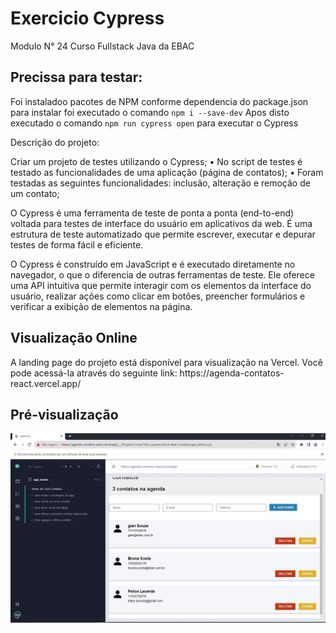 # Exercicio Cypress

Modulo N° 24 Curso Fullstack Java da EBAC

## Precissa para testar:

Foi instaladoo pacotes de NPM conforme dependencia do package.json para instalar foi executado o comando ``` npm i --save-dev ```
Apos disto executado o comando ```npm run cypress open``` para executar o Cypress

Descrição do projeto:

Criar um projeto de testes utilizando o Cypress;
• No script de testes é testado as funcionalidades de uma aplicação (página de contatos);
• Foram testadas as seguintes funcionalidades: inclusão, alteração e remoção de um contato;

O Cypress é uma ferramenta de teste de ponta a ponta (end-to-end) voltada para testes de interface do usuário em aplicativos da web. É uma estrutura de teste automatizado que permite escrever, executar e depurar testes de forma fácil e eficiente.

O Cypress é construído em JavaScript e é executado diretamente no navegador, o que o diferencia de outras ferramentas de teste. Ele oferece uma API intuitiva que permite interagir com os elementos da interface do usuário, realizar ações como clicar em botões, preencher formulários e verificar a exibição de elementos na página.

<h2>Visualização Online</h2>
<p>A landing page do projeto está disponível para visualização na Vercel. Você pode acessá-la através do seguinte link: https://agenda-contatos-react.vercel.app/

<h2>Pré-visualização</h2>

<img src="./Image/Captura.JPG">


